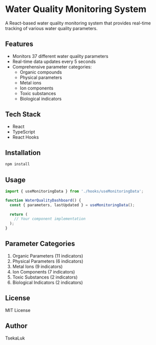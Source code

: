 # Water Quality Monitoring System

A React-based water quality monitoring system that provides real-time tracking of various water quality parameters.

## Features

- Monitors 37 different water quality parameters
- Real-time data updates every 5 seconds
- Comprehensive parameter categories:
  - Organic compounds
  - Physical parameters
  - Metal ions
  - Ion components
  - Toxic substances
  - Biological indicators

## Tech Stack

- React
- TypeScript
- React Hooks

## Installation

```bash
npm install
```

## Usage

```typescript
import { useMonitoringData } from './hooks/useMonitoringData';

function WaterQualityDashboard() {
  const { parameters, lastUpdated } = useMonitoringData();
  
  return (
    // Your component implementation
  );
}
```

## Parameter Categories

1. Organic Parameters (11 indicators)
2. Physical Parameters (6 indicators)
3. Metal Ions (9 indicators)
4. Ion Components (7 indicators)
5. Toxic Substances (2 indicators)
6. Biological Indicators (2 indicators)

## License

MIT License

## Author

TsekaLuk 
